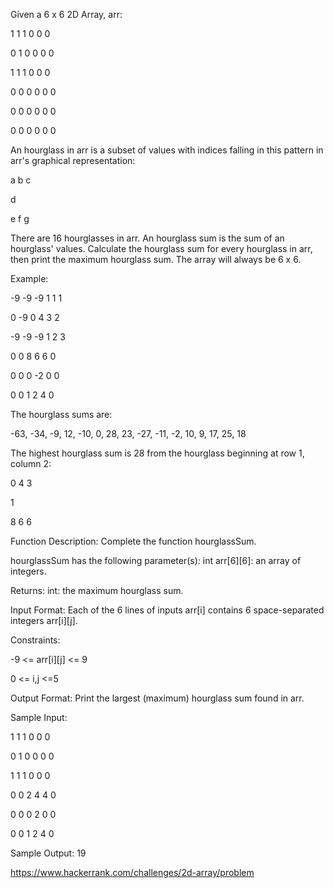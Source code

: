 Given a 6 x 6 2D Array, arr:

1 1 1 0 0 0

0 1 0 0 0 0

1 1 1 0 0 0

0 0 0 0 0 0

0 0 0 0 0 0

0 0 0 0 0 0

An hourglass in arr is a subset of values with indices falling in this pattern in arr's graphical representation:

a b c

  d

e f g

There are 16 hourglasses in arr. An hourglass sum is the sum of an hourglass' values. Calculate the hourglass sum for every hourglass in arr, then print the maximum hourglass sum. The array will always be 6 x 6.

Example:

-9 -9 -9 1 1 1

0 -9 0 4 3 2

-9 -9 -9 1 2 3

0 0 8 6 6 0

0 0 0 -2 0 0

0 0 1 2 4 0

The hourglass sums are:

-63, -34, -9, 12, -10, 0, 28, 23, -27, -11, -2, 10, 9, 17, 25, 18

The highest hourglass sum is 28 from the hourglass beginning at row 1, column 2:

0 4 3

  1
  
8 6 6

Function Description: Complete the function hourglassSum.

hourglassSum has the following parameter(s): int arr[6][6]: an array of integers.

Returns: int: the maximum hourglass sum.

Input Format: Each of the 6 lines of inputs arr[i] contains 6 space-separated integers arr[i][j].

Constraints:

-9 <= arr[i][j] <= 9

0 <= i,j <=5

Output Format: Print the largest (maximum) hourglass sum found in arr.

Sample Input:

1 1 1 0 0 0

0 1 0 0 0 0

1 1 1 0 0 0

0 0 2 4 4 0

0 0 0 2 0 0

0 0 1 2 4 0

Sample Output: 19

https://www.hackerrank.com/challenges/2d-array/problem

